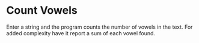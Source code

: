 # Count Vowels
Enter a string and the program counts the number of vowels in the text. For added complexity have it report a sum of each vowel found.